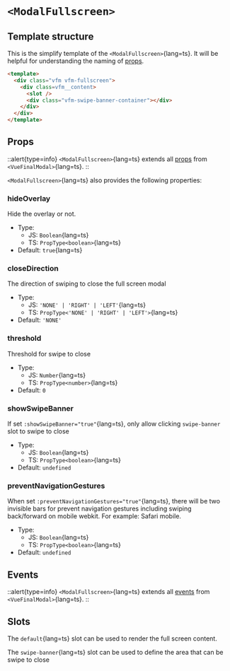# `<ModalFullscreen>`

## Template structure

This is the simplify template of the `<ModalFullscreen>`{lang=ts}.
It will be helpful for understanding the naming of [props](#props).

```html [ModalFullscreen.vue]
<template>
  <div class="vfm vfm-fullscreen">
    <div class=vfm__content>
      <slot />
      <div class="vfm-swipe-banner-container"></div>
    </div>
  </div>
</template>
```

## Props

::alert{type=info}
`<ModalFullscreen>`{lang=ts} extends all [props](/api/components/vue-final-modal#props) from `<VueFinalModal>`{lang=ts}.
::

`<ModalFullscreen>`{lang=ts} also provides the following properties:

### hideOverlay

Hide the overlay or not.
  - Type:
    - JS: `Boolean`{lang=ts}
    - TS: `PropType<boolean>`{lang=ts}
  - Default: `true`{lang=ts}

### closeDirection

The direction of swiping to close the full screen modal
  - Type:
    - JS: `'NONE' | 'RIGHT' | 'LEFT'`{lang=ts}
    - TS: `PropType<'NONE' | 'RIGHT' | 'LEFT'>`{lang=ts}
  - Default: `'NONE'`

### threshold

Threshold for swipe to close
  - Type:
    - JS: `Number`{lang=ts}
    - TS: `PropType<number>`{lang=ts}
  - Default: `0`

### showSwipeBanner

If set `:showSwipeBanner="true"`{lang=ts}, only allow clicking `swipe-banner` slot to swipe to close
  - Type:
    - JS: `Boolean`{lang=ts}
    - TS: `PropType<boolean>`{lang=ts}
  - Default: `undefined`

### preventNavigationGestures

When set `:preventNavigationGestures="true"`{lang=ts}, there will be two invisible bars for prevent navigation gestures including swiping back/forward on mobile webkit. For example: Safari mobile.
  - Type:
    - JS: `Boolean`{lang=ts}
    - TS: `PropType<boolean>`{lang=ts}
  - Default: `undefined`

## Events

::alert{type=info}
`<ModalFullscreen>`{lang=ts} extends all [events](/api/components/vue-final-modal#events) from `<VueFinalModal>`{lang=ts}.
::

## Slots

The `default`{lang=ts} slot can be used to render the full screen content.

The `swipe-banner`{lang=ts} slot can be used to define the area that can be swipe to close
